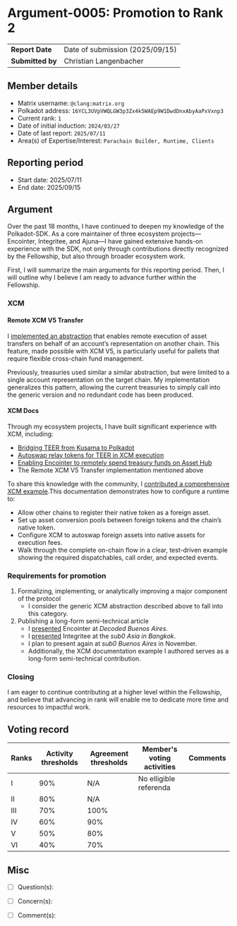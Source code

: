 # Argument-0005: Promotion to Rank 2

|                  |                                 |
|------------------|---------------------------------|
| **Report Date**  | Date of submission (2025/09/15) |
| **Submitted by** | Christian Langenbacher          |

## Member details

- Matrix username: `@clang:matrix.org`
- Polkadot address: `16YCL3UVpVWQLGW3p3Zx4k5WAEp9W1DwdDnxAbyAaPxVxnp3`
- Current rank: `1`
- Date of initial induction: `2024/03/27`
- Date of last report: `2025/07/11`
- Area(s) of Expertise/Interest: `Parachain Builder, Runtime, Clients`

## Reporting period

- Start date: 2025/07/11
- End date: 2025/09/15

## Argument

Over the past 18 months, I have continued to deepen my knowledge of the Polkadot-SDK. As a core maintainer of three
ecosystem projects—Encointer, Integritee, and Ajuna—I have gained extensive hands-on experience with the SDK, not only
through contributions directly recognized by the Fellowship, but also through broader ecosystem work.

First, I will summarize the main arguments for this reporting period. Then, I will outline why I believe I am ready to
advance further within the Fellowship.

### XCM

#### Remote XCM V5 Transfer

I [implemented an abstraction](https://github.com/paritytech/polkadot-sdk/pull/9173) that enables remote execution of
asset transfers on behalf of an account’s representation on another chain. This feature, made possible with XCM V5, is
particularly useful for pallets that require flexible cross-chain fund management.

Previously, treasuries used similar a similar abstraction, but were limited to a single account representation on the
target chain. My implementation generalizes this pattern, allowing the current treasuries to simply call into the
generic version and no redundant code has been produced.

#### XCM Docs

Through my ecosystem projects, I have built significant experience with XCM, including:

* [Bridging TEER from Kusama to Polkadot](https://github.com/integritee-network/parachain/pull/325)
* [Autoswap relay tokens for TEER in XCM execution](https://github.com/integritee-network/parachain/issues/329)
* [Enabling Encointer to remotely spend treasury funds on Asset Hub](https://github.com/polkadot-fellows/runtimes/pull/679)
* The Remote XCM V5 Transfer implementation mentioned above

To share this knowledge with the community,
I [contributed a comprehensive XCM example](https://github.com/paritytech/polkadot-sdk/pull/9609).This documentation
demonstrates how to configure a runtime to:

* Allow other chains to register their native token as a foreign asset.
* Set up asset conversion pools between foreign tokens and the chain’s native token.
* Configure XCM to autoswap foreign assets into native assets for execution fees.
* Walk through the complete on-chain flow in a clear, test-driven example showing the required dispatchables, call
  order, and expected events.

### Requirements for promotion

1. Formalizing, implementing, or analytically improving a major component of the protocol
    * I consider the generic XCM abstraction described above to fall into this category.
2. Publishing a long-form semi-technical article
    * I [presented](https://www.youtube.com/watch?v=Thf23T_tvGc&t=3s) Encointer at _Decoded Buenos Aires_.
    * I [presented](https://www.youtube.com/watch?v=MKJ0_eQQDX0) Integritee at the _sub0 Asia in Bangkok_.
    * I plan to present again at _sub0 Buenos Aires_ in November.
    * Additionally, the XCM documentation example I authored serves as a long-form semi-technical contribution.

### Closing

I am eager to continue contributing at a higher level within the Fellowship, and believe that advancing in rank will
enable me to dedicate more time and resources to impactful work.

## Voting record

| Ranks | Activity thresholds | Agreement thresholds | Member's voting activities | Comments |
|-------|---------------------|----------------------|----------------------------|----------|
| I     | 90%                 | N/A                  | No elligible referenda     |          |
| II    | 80%                 | N/A                  |                            |          |
| III   | 70%                 | 100%                 |                            |          |
| IV    | 60%                 | 90%                  |                            |          |
| V     | 50%                 | 80%                  |                            |          |
| VI    | 40%                 | 70%                  |                            |          |

## Misc

- [ ] Question(s):

- [ ] Concern(s):

- [ ] Comment(s):
